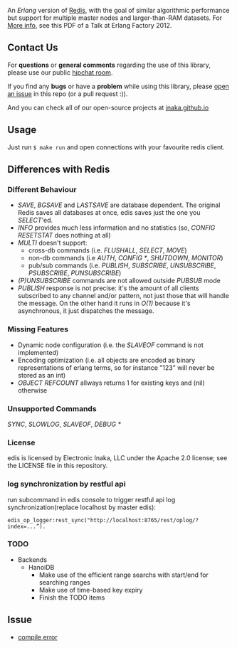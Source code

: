 An *Erlang* version of [Redis](http://redis.io), with the goal of similar algorithmic performance but support for multiple master nodes and larger-than-RAM datasets. For [More info](http://inakanetworks.com/assets/pdf//Edis_Implementing_Redis_In_Erlang.pdf), see this PDF of a Talk at Erlang Factory 2012.

## Contact Us
For **questions** or **general comments** regarding the use of this library, please use our public
[hipchat room](https://www.hipchat.com/gpBpW3SsT).

If you find any **bugs** or have a **problem** while using this library, please [open an issue](https://github.com/inaka/edis/issues/new) in this repo (or a pull request :)).

And you can check all of our open-source projects at [inaka.github.io](http://inaka.github.io)

## Usage
Just run `$ make run` and open connections with your favourite redis client.

## Differences with Redis
### Different Behaviour
* _SAVE_, _BGSAVE_ and _LASTSAVE_ are database dependent. The original Redis saves all databases at once, edis saves just the one you _SELECT_'ed.
* _INFO_ provides much less information and no statistics (so, _CONFIG RESETSTAT_ does nothing at all)
* _MULTI_ doesn't support:
  - cross-db commands (i.e. _FLUSHALL_, _SELECT_, _MOVE_)
  - non-db commands (i.e _AUTH_, _CONFIG *_, _SHUTDOWN_, _MONITOR_)
  - pub/sub commands (i.e. _PUBLISH_, _SUBSCRIBE_, _UNSUBSCRIBE_, _PSUBSCRIBE_, _PUNSUBSCRIBE_)
* _(P)UNSUBSCRIBE_ commands are not allowed outside _PUBSUB_ mode
* _PUBLISH_ response is not precise: it's the amount of all clients subscribed to any channel and/or pattern, not just those that will handle the message. On the other hand it runs in _O(1)_ because it's asynchronous, it just dispatches the message.

### Missing Features
* Dynamic node configuration (i.e. the _SLAVEOF_ command is not implemented)
* Encoding optimization (i.e. all objects are encoded as binary representations of erlang terms, so for instance "123" will never be stored as an int)
* _OBJECT REFCOUNT_ allways returns 1 for existing keys and (nil) otherwise

### Unsupported Commands
_SYNC_, _SLOWLOG_, _SLAVEOF_, _DEBUG *_

### License
edis is licensed by Electronic Inaka, LLC under the Apache 2.0 license; see the LICENSE file in this repository.

### log synchronization by restful api
run subcommand in edis console to trigger restful api log synchronization(replace localhost by master edis):
```
edis_op_logger:rest_sync("http://localhost:8765/rest/oplog/?index=...”).￼
```
### TODO

* Backends
  * HanoiDB
    * Make use of the efficient range searchs with start/end for searching ranges
    * Make use of time-based key expiry
    * Finish the TODO items


## Issue
* [compile error](https://github.com/inaka/edis/issues/44)
